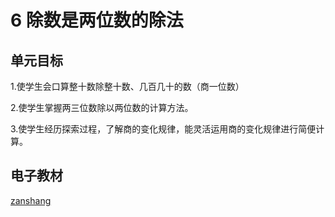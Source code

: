 # 6 除数是两位数的除法

## 单元目标

1.使学生会口算整十数除整十数、几百几十的数（商一位数）

2.使学生掌握两三位数除以两位数的计算方法。

3.使学生经历探索过程，了解商的变化规律，能灵活运用商的变化规律进行简便计算。


## 电子教材

<Ebook grade="xxsx4a" :pages="71" :paged="93" ></Ebook>

[zanshang](../res/zanshang.md ':include')
